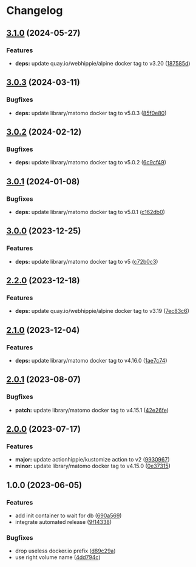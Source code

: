 # Changelog

## [3.1.0](https://github.com/kustomhippie/matomo/compare/v3.0.3...v3.1.0) (2024-05-27)


### Features

* **deps:** update quay.io/webhippie/alpine docker tag to v3.20 ([187585d](https://github.com/kustomhippie/matomo/commit/187585ded4d7a6e45f72abdf94bcb64aeba754cd))

## [3.0.3](https://github.com/kustomhippie/matomo/compare/v3.0.2...v3.0.3) (2024-03-11)


### Bugfixes

* **deps:** update library/matomo docker tag to v5.0.3 ([85f0e80](https://github.com/kustomhippie/matomo/commit/85f0e80bcb27895490ebd2dd06d3bed49c7a5469))

## [3.0.2](https://github.com/kustomhippie/matomo/compare/v3.0.1...v3.0.2) (2024-02-12)


### Bugfixes

* **deps:** update library/matomo docker tag to v5.0.2 ([6c9cf49](https://github.com/kustomhippie/matomo/commit/6c9cf49a286fae2440ac758be2503bc815025658))

## [3.0.1](https://github.com/kustomhippie/matomo/compare/v3.0.0...v3.0.1) (2024-01-08)


### Bugfixes

* **deps:** update library/matomo docker tag to v5.0.1 ([c162db0](https://github.com/kustomhippie/matomo/commit/c162db076657faa0c46a090134f8682271dca860))

## [3.0.0](https://github.com/kustomhippie/matomo/compare/v2.2.0...v3.0.0) (2023-12-25)


### Features

* **deps:** update library/matomo docker tag to v5 ([c72b0c3](https://github.com/kustomhippie/matomo/commit/c72b0c3c73a536331d2fda5e4e2088dceca633c3))

## [2.2.0](https://github.com/kustomhippie/matomo/compare/v2.1.0...v2.2.0) (2023-12-18)


### Features

* **deps:** update quay.io/webhippie/alpine docker tag to v3.19 ([7ec83c6](https://github.com/kustomhippie/matomo/commit/7ec83c6015154c34f3faecf6b27c99caef921ffe))

## [2.1.0](https://github.com/kustomhippie/matomo/compare/v2.0.1...v2.1.0) (2023-12-04)


### Features

* **deps:** update library/matomo docker tag to v4.16.0 ([1ae7c74](https://github.com/kustomhippie/matomo/commit/1ae7c741728c6dba69a60db90b06b3265f577972))

## [2.0.1](https://github.com/kustomhippie/matomo/compare/v2.0.0...v2.0.1) (2023-08-07)


### Bugfixes

* **patch:** update library/matomo docker tag to v4.15.1 ([42e26fe](https://github.com/kustomhippie/matomo/commit/42e26fe57e61a9786c6a54aed6d0e6b29420ea94))

## [2.0.0](https://github.com/kustomhippie/matomo/compare/v1.0.0...v2.0.0) (2023-07-17)


### Features

* **major:** update actionhippie/kustomize action to v2 ([9930967](https://github.com/kustomhippie/matomo/commit/9930967bfec2176deda4aa1133107b2d07fa1edc))
* **minor:** update library/matomo docker tag to v4.15.0 ([0e37315](https://github.com/kustomhippie/matomo/commit/0e37315d47de3ea0c52ef0ac111f1f55d2005dbf))

## 1.0.0 (2023-06-05)


### Features

* add init container to wait for db ([690a569](https://github.com/kustomhippie/matomo/commit/690a56959a1208699e0e5df3eb51ad1f87ea8b95))
* integrate automated release ([9f14338](https://github.com/kustomhippie/matomo/commit/9f143388bf8862040ce2dd82add910d94eee78d4))


### Bugfixes

* drop useless docker.io prefix ([d89c29a](https://github.com/kustomhippie/matomo/commit/d89c29ae1b1232d964c9bf2eede142cf23bf0b5f))
* use right volume name ([4dd794c](https://github.com/kustomhippie/matomo/commit/4dd794cd966eb2aacb9dbbf86f5dde880b1d2f0e))

